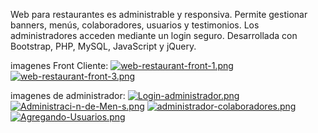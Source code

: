 Web para restaurantes es administrable y responsiva. Permite gestionar banners, menús, colaboradores, usuarios y testimonios. Los administradores acceden mediante un login seguro. Desarrollada con Bootstrap, PHP, MySQL, JavaScript y jQuery.

imagenes Front Cliente:
[![web-restaurant-front-1.png](https://i.postimg.cc/kgTTL1jT/web-restaurant-front-1.png)](https://postimg.cc/hX78drRm)
[![web-restaurant-front-3.png](https://i.postimg.cc/QNq16BYb/web-restaurant-front-3.png)](https://postimg.cc/Wthdz4vF)

imagenes de administrador:
[![Login-administrador.png](https://i.postimg.cc/1tQVBPp2/Login-administrador.png)](https://postimg.cc/HJ6LWqv9)
[![Administraci-n-de-Men-s.png](https://i.postimg.cc/xdSdD5cb/Administraci-n-de-Men-s.png)](https://postimg.cc/K1Jbtn7Z)
[![administrador-colaboradores.png](https://i.postimg.cc/tTqC7gdq/administrador-colaboradores.png)](https://postimg.cc/jW1rFtkm)
[![Agregando-Usuarios.png](https://i.postimg.cc/pryWY113/Agregando-Usuarios.png)](https://postimg.cc/YLKBt87x)

